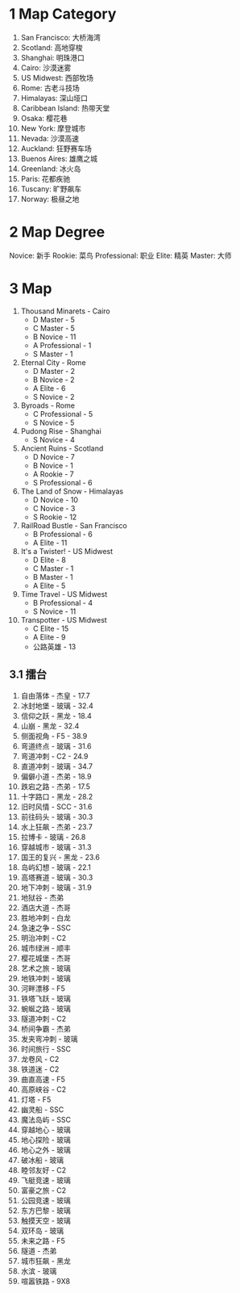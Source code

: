 
# 1 Map Category

1. San Francisco: 大桥海湾
1. Scotland: 高地穿梭
1. Shanghai: 明珠港口
1. Cairo: 沙漠迷雾
1. US Midwest: 西部牧场
1. Rome: 古老斗技场
1. Himalayas: 深山垭口
1. Caribbean Island: 热带天堂
1. Osaka: 樱花巷
1. New York: 摩登城市
1. Nevada: 沙漠高速
1. Auckland: 狂野赛车场
1. Buenos Aires: 雄鹰之城
1. Greenland: 冰火岛
1. Paris: 花都疾驰
1. Tuscany: 旷野飙车
1. Norway: 极昼之地

# 2 Map Degree

Novice: 新手
Rookie: 菜鸟
Professional: 职业
Elite: 精英
Master: 大师

# 3 Map

1. Thousand Minarets - Cairo
    * D Master - 5
    * C Master - 5
    * B Novice - 11
    * A Professional - 1
    * S Master - 1
1. Eternal City - Rome
    * D Master - 2
    * B Novice - 2
    * A Elite - 6
    * S Novice - 2
1. Byroads - Rome
    * C Professional - 5
    * S Novice - 5
1. Pudong Rise - Shanghai
    * S Novice - 4
1. Ancient Ruins - Scotland
    * D Novice - 7
    * B Novice - 1
    * A Rookie - 7
    * S Professional - 6
1. The Land of Snow - Himalayas
    * D Novice - 10
    * C Novice - 3
    * S Rookie - 12
1. RailRoad Bustle - San Francisco
    * B Professional - 6
    * A Elite - 11
1. It's a Twister! - US Midwest
    * D Elite - 8
    * C Master - 1
    * B Master - 1
    * A Elite - 5
1. Time Travel - US Midwest
    * B Professional - 4
    * S Novice - 11
1. Transpotter - US Midwest
    * C Elite - 15
    * A Elite - 9
    * 公路英雄 - 13

## 3.1 擂台

1. 自由落体 - 杰皇 - 17.7
1. 冰封地堡 - 玻璃 - 32.4
1. 信仰之跃 - 黑龙 - 18.4
1. 山崩 - 黑龙 - 32.4
1. 侧面视角 - F5 - 38.9
1. 弯道终点 - 玻璃 - 31.6
1. 弯道冲刺 - C2 - 24.9
1. 直道冲刺 - 玻璃 - 34.7
1. 偏僻小道 - 杰弟 - 18.9
1. 跌宕之路 - 杰弟 - 17.5
1. 十字路口 - 黑龙 - 28.2
1. 旧时风情 - SCC - 31.6
1. 前往码头 - 玻璃 - 30.3
1. 水上狂飙 - 杰弟 - 23.7
1. 拉博卡 - 玻璃 - 26.8
1. 穿越城市 - 玻璃 - 31.3
1. 国王的复兴 - 黑龙 - 23.6
1. 岛屿幻想 - 玻璃 - 22.1
1. 高塔赛道 - 玻璃 - 30.3
1. 地下冲刺 - 玻璃 - 31.9
1. 地狱谷 - 杰弟
1. 酒店大道 - 杰哥
1. 胜地冲刺 - 白龙
1. 急速之争 - SSC
1. 明治冲刺 - C2
1. 城市绿洲 - 顺丰
1. 樱花城堡 - 杰哥
1. 艺术之旅 - 玻璃
1. 地铁冲刺 - 玻璃
1. 河畔漂移 - F5
1. 铁塔飞跃 - 玻璃
1. 蜿蜒之路 - 玻璃
1. 隧道冲刺 - C2
1. 桥间争霸 - 杰弟
1. 发夹弯冲刺 - 玻璃
1. 时间旅行 - SSC
1. 龙卷风 - C2
1. 铁道迷 - C2
1. 曲直高速 - F5
1. 高原峡谷 - C2
1. 灯塔 - F5
1. 幽灵船 - SSC
1. 魔法岛屿 - SSC
1. 穿越地心 - 玻璃
1. 地心探险 - 玻璃
1. 地心之外 - 玻璃
1. 破冰船 - 玻璃
1. 睦邻友好 - C2
1. 飞艇竞速 - 玻璃
1. 富豪之旅 - C2
1. 公园竞速 - 玻璃
1. 东方巴黎 - 玻璃
1. 触摸天空 - 玻璃
1. 双环岛 - 玻璃
1. 未来之路 - F5
1. 隧道 - 杰弟
1. 城市狂飙 - 黑龙
1. 水滨 - 玻璃
1. 喧嚣铁路 - 9X8
